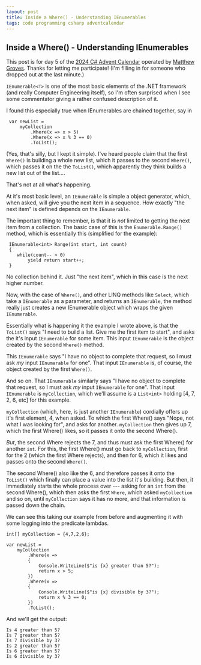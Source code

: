```yaml
---
layout: post
title: Inside a Where() - Understanding IEnumerables
tags: code programming csharp adventcalendar
---
```


## Inside a Where() - Understanding IEnumerables

This post is for day 5  of the [2024 C# Advent Calendar](https://www.csadvent.christmas/) operated by [Matthew Groves](https://crosscuttingconcerns.com/). Thanks for letting me participate! (I'm filling in for someone who dropped out at the last minute.)

`IEnumerable<T>` is one of the most basic elements of the .NET framework (and really Computer Engineering itself), so I'm often surprised when I see some commentator giving a rather confused description of it.

I found this especially true when IEnumerables are chained together, say in 

     var newList = 
         myCollection
             .Where(x => x > 5)
             .Where(x => x % 3 == 0)
             .ToList();

(Yes, that's silly, but I kept it simple). I've heard people claim that the first `Where()` is building a whole new list, which it passes to the second `Where()`, which passes it on the the `ToList()`, which apparently they think builds a new list out of the list....

That's not at all what's happening.

At it's most basic level, an `IEnumerable` is simple a object generator, which, when asked, will give you the next item in a sequence.  How exactly "the next item" is defined depends on the `IEnumerable`.

The important thing to remember, is that it is *not* limited to getting the next item from a collection. The basic case of this is the `Enumerable.Range()` method, which is essentially this (simplified for the example):

     IEnumerable<int> Range(int start, int count)
     {
        while(count-- > 0)
            yield return start++;
     }

No collection behind it.  Just "the next item", which in this case is the next higher number.

Now, with the case of `Where()`, and other LINQ methods like `Select`, which take a `IEnumerable` as a parameter, and returns an `IEnumerable`, the method really just creates a new IEnumerable object which wraps the given `IEnumerable`.

Essentially what is happening it the example I wrote above, is that the `ToList()` says "I need to build a list. Give me the first item to start", and asks the it's input `IEnumerable` for some item.  This input `IEnumerable` is the object created by the second `Where()` method.  

This `IEnumerable` says "I have no object to complete that request, so I must ask *my* input `IEnumerable` for one". That input `IEnumerable` is, of course, the object created by the first `Where()`.

And so on.  That `IEnumerable` similarly says "I have no object to complete that request, so I must ask *my* input `IEnumerable` for one". That input `IEnumerable` is `myCollection`, which we'll assume is a `List<int>` holding [4, 7, 2, 6, etc] for this example.

`myCollection` (which, here, is just another `IEnumerable`) cordially offers up it's first element, 4,  when asked.  To which the first Where() says "Nope, not what I was looking for", and asks for another.  `myCollection` then gives up 7, which the first Where() likes, so it passes it onto the second Where().

*But*, the second Where rejects the 7, and thus must ask the first Where() for another `int`. For this, the first Where() must go back to `myCollection`, first for the 2 (which the first Where rejects), and then for 6, which it likes and passes onto the second `Where()`.

The second Where() also like the 6, and therefore passes it onto the `ToList()` which finally can place a value into the list it's building. But then, it immediately starts the whole process over --- asking for an `int` from the second Where(), which then asks the first `Where`, which asked `myCollection` and so on, until `myCollection` says it has no more, and that information is passed down the chain.

We can see this taking our example from before and augmenting it with some logging into the predicate lambdas. 

	int[] myCollection = {4,7,2,6};

	var newList =
		myCollection
			.Where(x =>
			{
				Console.WriteLine($"is {x} greater than 5?");
				return x > 5;
			})
			.Where(x => 
			{
				Console.WriteLine($"is {x} divisible by 3?");
				return x % 3 == 0;
			})
			.ToList();

And we'll get the output:

    Is 4 greater than 5?
    Is 7 greater than 5?
    Is 7 divisible by 3?
    Is 2 greater than 5?
    Is 6 greater than 5?
    Is 6 divisible by 3?
    